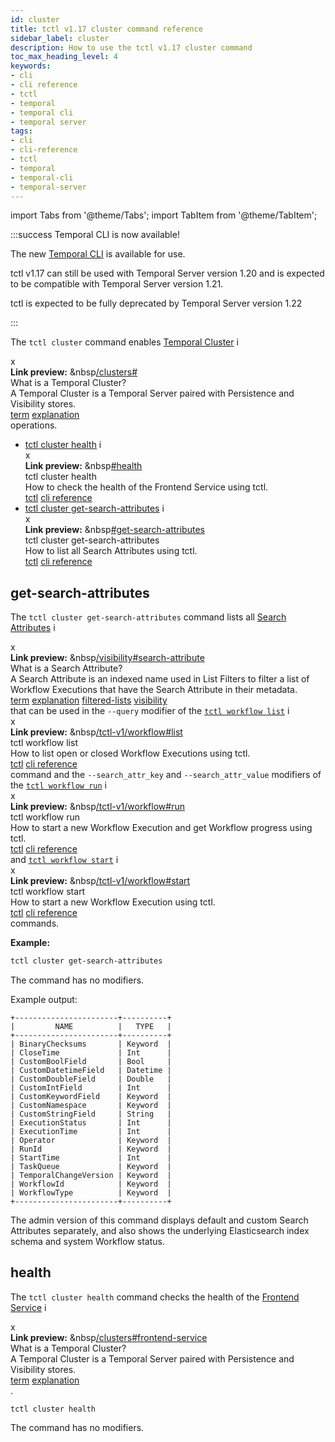 ```yaml
---
id: cluster
title: tctl v1.17 cluster command reference
sidebar_label: cluster
description: How to use the tctl v1.17 cluster command
toc_max_heading_level: 4
keywords:
- cli
- cli reference
- tctl
- temporal
- temporal cli
- temporal server
tags:
- cli
- cli-reference
- tctl
- temporal
- temporal-cli
- temporal-server
---
```


<!-- THIS FILE IS GENERATED. DO NOT EDIT THIS FILE DIRECTLY -->

import Tabs from '@theme/Tabs';
import TabItem from '@theme/TabItem';

:::success Temporal CLI is now available!

The new [Temporal CLI](/cli) is available for use.

tctl v1.17 can still be used with Temporal Server version 1.20 and is expected to be compatible with Temporal Server version 1.21.

tctl is expected to be fully deprecated by Temporal Server version 1.22

:::

The `tctl cluster` command enables [Temporal Cluster](/clusters#) <span id="i-4de0809f-6182-4358-8480-510ee32e764e" class="clickable-i clickable-link-preview">i</span><div id="preview-modal-4de0809f-6182-4358-8480-510ee32e764e" class="preview-modal"><div class="modal-header"><div id="x-4de0809f-6182-4358-8480-510ee32e764e" class="clickable-x clickable-link-preview">x</div><b>Link preview:</b>&nbsp;&nbsp<a href="/clusters#">/clusters#</a></div><div class="preview-modal-title">What is a Temporal Cluster?</div><div class="preview-modal-description">A Temporal Cluster is a Temporal Server paired with Persistence and Visibility stores.</div><div class="preview-modal-tags"><a class="preview-modal-tag" href="/tags/term">term</a> <a class="preview-modal-tag" href="/tags/explanation">explanation</a></div></div> operations.

- [tctl cluster health](#health) <span id="i-08542dbb-cd4d-45a1-b2cb-8d85dcb83582" class="clickable-i clickable-link-preview">i</span><div id="preview-modal-08542dbb-cd4d-45a1-b2cb-8d85dcb83582" class="preview-modal"><div class="modal-header"><div id="x-08542dbb-cd4d-45a1-b2cb-8d85dcb83582" class="clickable-x clickable-link-preview">x</div><b>Link preview:</b>&nbsp;&nbsp<a href="#health">#health</a></div><div class="preview-modal-title">tctl cluster health</div><div class="preview-modal-description">How to check the health of the Frontend Service using tctl.</div><div class="preview-modal-tags"><a class="preview-modal-tag" href="/tags/tctl">tctl</a> <a class="preview-modal-tag" href="/tags/cli reference">cli reference</a></div></div>
- [tctl cluster get-search-attributes](#get-search-attributes) <span id="i-17fb6b75-5225-49fd-b261-54e9143d366f" class="clickable-i clickable-link-preview">i</span><div id="preview-modal-17fb6b75-5225-49fd-b261-54e9143d366f" class="preview-modal"><div class="modal-header"><div id="x-17fb6b75-5225-49fd-b261-54e9143d366f" class="clickable-x clickable-link-preview">x</div><b>Link preview:</b>&nbsp;&nbsp<a href="#get-search-attributes">#get-search-attributes</a></div><div class="preview-modal-title">tctl cluster get-search-attributes</div><div class="preview-modal-description">How to list all Search Attributes using tctl.</div><div class="preview-modal-tags"><a class="preview-modal-tag" href="/tags/tctl">tctl</a> <a class="preview-modal-tag" href="/tags/cli reference">cli reference</a></div></div>

## get-search-attributes

The `tctl cluster get-search-attributes` command lists all [Search Attributes](/visibility#search-attribute) <span id="i-e66202b9-bc1b-47b9-9800-b21a3eff0347" class="clickable-i clickable-link-preview">i</span><div id="preview-modal-e66202b9-bc1b-47b9-9800-b21a3eff0347" class="preview-modal"><div class="modal-header"><div id="x-e66202b9-bc1b-47b9-9800-b21a3eff0347" class="clickable-x clickable-link-preview">x</div><b>Link preview:</b>&nbsp;&nbsp<a href="/visibility#search-attribute">/visibility#search-attribute</a></div><div class="preview-modal-title">What is a Search Attribute?</div><div class="preview-modal-description">A Search Attribute is an indexed name used in List Filters to filter a list of Workflow Executions that have the Search Attribute in their metadata.</div><div class="preview-modal-tags"><a class="preview-modal-tag" href="/tags/term">term</a> <a class="preview-modal-tag" href="/tags/explanation">explanation</a> <a class="preview-modal-tag" href="/tags/filtered-lists">filtered-lists</a> <a class="preview-modal-tag" href="/tags/visibility">visibility</a></div></div> that can be used in the `--query` modifier of the [`tctl workflow list`](/tctl-v1/workflow#list) <span id="i-3ad0062d-259a-4ae0-a37e-d49c5e7357a8" class="clickable-i clickable-link-preview">i</span><div id="preview-modal-3ad0062d-259a-4ae0-a37e-d49c5e7357a8" class="preview-modal"><div class="modal-header"><div id="x-3ad0062d-259a-4ae0-a37e-d49c5e7357a8" class="clickable-x clickable-link-preview">x</div><b>Link preview:</b>&nbsp;&nbsp<a href="/tctl-v1/workflow#list">/tctl-v1/workflow#list</a></div><div class="preview-modal-title">tctl workflow list</div><div class="preview-modal-description">How to list open or closed Workflow Executions using tctl.</div><div class="preview-modal-tags"><a class="preview-modal-tag" href="/tags/tctl">tctl</a> <a class="preview-modal-tag" href="/tags/cli reference">cli reference</a></div></div> command and the `--search_attr_key` and `--search_attr_value` modifiers of the [`tctl workflow run`](/tctl-v1/workflow#run) <span id="i-06917e13-3bd1-462f-99ef-73febc4f9496" class="clickable-i clickable-link-preview">i</span><div id="preview-modal-06917e13-3bd1-462f-99ef-73febc4f9496" class="preview-modal"><div class="modal-header"><div id="x-06917e13-3bd1-462f-99ef-73febc4f9496" class="clickable-x clickable-link-preview">x</div><b>Link preview:</b>&nbsp;&nbsp<a href="/tctl-v1/workflow#run">/tctl-v1/workflow#run</a></div><div class="preview-modal-title">tctl workflow run</div><div class="preview-modal-description">How to start a new Workflow Execution and get Workflow progress using tctl.</div><div class="preview-modal-tags"><a class="preview-modal-tag" href="/tags/tctl">tctl</a> <a class="preview-modal-tag" href="/tags/cli reference">cli reference</a></div></div> and [`tctl workflow start`](/tctl-v1/workflow#start) <span id="i-5a3511e1-60bf-406f-a4e9-cd3ce08cf153" class="clickable-i clickable-link-preview">i</span><div id="preview-modal-5a3511e1-60bf-406f-a4e9-cd3ce08cf153" class="preview-modal"><div class="modal-header"><div id="x-5a3511e1-60bf-406f-a4e9-cd3ce08cf153" class="clickable-x clickable-link-preview">x</div><b>Link preview:</b>&nbsp;&nbsp<a href="/tctl-v1/workflow#start">/tctl-v1/workflow#start</a></div><div class="preview-modal-title">tctl workflow start</div><div class="preview-modal-description">How to start a new Workflow Execution using tctl.</div><div class="preview-modal-tags"><a class="preview-modal-tag" href="/tags/tctl">tctl</a> <a class="preview-modal-tag" href="/tags/cli reference">cli reference</a></div></div> commands.

**Example:**

```bash
tctl cluster get-search-attributes
```

The command has no modifiers.

Example output:

```text
+-----------------------+----------+
|         NAME          |   TYPE   |
+-----------------------+----------+
| BinaryChecksums       | Keyword  |
| CloseTime             | Int      |
| CustomBoolField       | Bool     |
| CustomDatetimeField   | Datetime |
| CustomDoubleField     | Double   |
| CustomIntField        | Int      |
| CustomKeywordField    | Keyword  |
| CustomNamespace       | Keyword  |
| CustomStringField     | String   |
| ExecutionStatus       | Int      |
| ExecutionTime         | Int      |
| Operator              | Keyword  |
| RunId                 | Keyword  |
| StartTime             | Int      |
| TaskQueue             | Keyword  |
| TemporalChangeVersion | Keyword  |
| WorkflowId            | Keyword  |
| WorkflowType          | Keyword  |
+-----------------------+----------+
```

The admin version of this command displays default and custom Search Attributes separately, and also shows the underlying Elasticsearch index schema and system Workflow status.

## health

The `tctl cluster health` command checks the health of the [Frontend Service](/clusters#frontend-service) <span id="i-d6edd62a-48fb-42ea-a7a7-59d710ce04a5" class="clickable-i clickable-link-preview">i</span><div id="preview-modal-d6edd62a-48fb-42ea-a7a7-59d710ce04a5" class="preview-modal"><div class="modal-header"><div id="x-d6edd62a-48fb-42ea-a7a7-59d710ce04a5" class="clickable-x clickable-link-preview">x</div><b>Link preview:</b>&nbsp;&nbsp<a href="/clusters#frontend-service">/clusters#frontend-service</a></div><div class="preview-modal-title">What is a Temporal Cluster?</div><div class="preview-modal-description">A Temporal Cluster is a Temporal Server paired with Persistence and Visibility stores.</div><div class="preview-modal-tags"><a class="preview-modal-tag" href="/tags/term">term</a> <a class="preview-modal-tag" href="/tags/explanation">explanation</a></div></div>.

`tctl cluster health`

The command has no modifiers.

